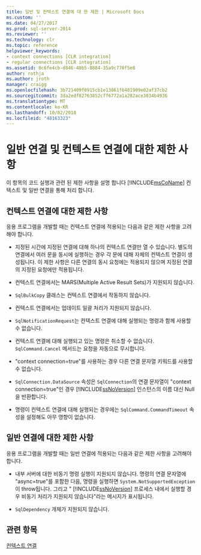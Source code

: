 ```yaml
---
title: 일반 및 컨텍스트 연결에 대 한 제한 | Microsoft Docs
ms.custom: ''
ms.date: 04/27/2017
ms.prod: sql-server-2014
ms.reviewer: ''
ms.technology: clr
ms.topic: reference
helpviewer_keywords:
- context connections [CLR integration]
- regular connections [CLR integration]
ms.assetid: 0c6fe4cb-d846-40b5-8884-35a9c770f5e8
author: rothja
ms.author: jroth
manager: craigg
ms.openlocfilehash: 3b721409f0915cb1e13861f6481909e02af37cb2
ms.sourcegitcommit: 3da2edf82763852cff6772a1a282ace3034b4936
ms.translationtype: MT
ms.contentlocale: ko-KR
ms.lasthandoff: 10/02/2018
ms.locfileid: "48163323"
---
```

# <a name="restrictions-on-regular-and-context-connections"></a>일반 연결 및 컨텍스트 연결에 대한 제한 사항
  이 항목의 코드 실행과 관련 된 제한 사항을 설명 합니다 [!INCLUDE[msCoName](../../../includes/ssnoversion-md.md)] 컨텍스트 및 일반 연결을 통해 처리 합니다.  
  
## <a name="restrictions-on-context-connections"></a>컨텍스트 연결에 대한 제한 사항  
 응용 프로그램을 개발할 때는 컨텍스트 연결에 적용되는 다음과 같은 제한 사항을 고려해야 합니다.  
  
-   지정된 시간에 지정된 연결에 대해 하나의 컨텍스트 연결만 열 수 있습니다. 별도의 연결에서 여러 문을 동시에 실행하는 경우 각 문에 대해 자체의 컨텍스트 연결이 생성됩니다. 이 제한 사항은 다른 연결의 동시 요청에는 적용되지 않으며 지정된 연결의 지정된 요청에만 적용됩니다.  
  
-   컨텍스트 연결에서는 MARS(Multiple Active Result Sets)가 지원되지 않습니다.  
  
-   `SqlBulkCopy` 클래스는 컨텍스트 연결에서 작동하지 않습니다.  
  
-   컨텍스트 연결에서는 업데이트 일괄 처리가 지원되지 않습니다.  
  
-   `SqlNotificationRequest`는 컨텍스트 연결에 대해 실행되는 명령과 함께 사용할 수 없습니다.  
  
-   컨텍스트 연결에 대해 실행되고 있는 명령은 취소할 수 없습니다. `SqlCommand.Cancel` 메서드는 요청을 자동으로 무시합니다.  
  
-   "context connection=true"를 사용하는 경우 다른 연결 문자열 키워드를 사용할 수 없습니다.  
  
-   `SqlConnection.DataSource` 속성은 `SqlConnection`의 연결 문자열이 "context connection=true"인 경우 [!INCLUDE[ssNoVersion](../../../includes/ssnoversion-md.md)] 인스턴스의 이름 대신 Null을 반환합니다.  
  
-   명령이 컨텍스트 연결에 대해 실행되는 경우에는 `SqlCommand.CommandTimeout` 속성을 설정해도 아무 영향이 없습니다.  
  
## <a name="restrictions-on-regular-connections"></a>일반 연결에 대한 제한 사항  
 응용 프로그램을 개발할 때는 일반 연결에 적용되는 다음과 같은 제한 사항을 고려해야 합니다.  
  
-   내부 서버에 대한 비동기 명령 실행이 지원되지 않습니다. 명령의 연결 문자열에 "async=true"를 포함한 다음, 명령을 실행하면 `System.NotSupportedException`이 throw됩니다. 그리고 " [!INCLUDE[ssNoVersion](../../../includes/ssnoversion-md.md)] 프로세스 내에서 실행할 경우 비동기 처리가 지원되지 않습니다"라는 메시지가 표시됩니다.  
  
-   `SqlDependency` 개체가 지원되지 않습니다.  
  
## <a name="see-also"></a>관련 항목  
 [컨텍스트 연결](context-connection.md)  
  
  
